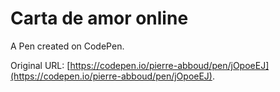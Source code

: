 # Carta  de amor online

A Pen created on CodePen.

Original URL: [https://codepen.io/pierre-abboud/pen/jOpoeEJ](https://codepen.io/pierre-abboud/pen/jOpoeEJ).

